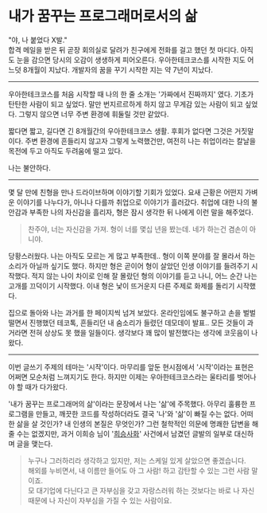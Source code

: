 # 내가 꿈꾸는 프로그래머로서의 삶

"야, 나 붙었다 X발."  
합격 메일을 받은 뒤 곧장 회의실로 달려가 친구에게 전화를 걸고 했던 첫 마디다. 아직도 눈을 감으면 당시의 오감이 생생하게 피어오른다. 우아한테크코스를 시작한 지도 어느덧 8개월이 지났다. 개발자의 꿈을 꾸기 시작한 지는 약 7년이 지났다.

---

우아한테크코스를 처음 시작할 때 나의 한 줄 소개는 '가짜에서 진짜까지' 였다. 기초가 탄탄한 사람이 되고 싶었다. 말만 번지르르하게 하지 않고 무게감 있는 사람이 되고 싶었다. 그렇지 않으면 너무 주변 환경에 휘둘릴 것만 같았다. 

짧다면 짧고, 길다면 긴 8개월간의 우아한테크코스 생활. 후회가 없다면 그것은 거짓말이다. 주변 환경에 흔들리지 않고자 그렇게 노력했건만, 여전히 나는 취업이라는 칼날을 목전에 두고 아직도 두려움에 떨고 있다. 

나는 불안하다.

---

몇 달 만에 친형을 만나 드라이브하며 이야기할 기회가 있었다. 요새 근황은 어떤지 가벼운 이야기를 나누다가, 아니나 다를까 취업으로 이야기가 흘러갔다. 취업에 대한 나의 불안감과 부족한 나의 자신감을 흘리자, 형은 잠시 생각한 뒤 나에게 이런 말을 해주었다.

> 찬주야, 너는 자신감을 가져. 형이 너를 몇십 년을 봤는데. 네가 하는건 겸손이 아니야.

당황스러웠다. 나는 아직도 모르는 게 많고 부족한데.. 형이 이쪽 분야를 잘 몰라서 하는 소리가 아닐까 싶기도 했다. 하지만 형은 곧이어 형이 살았던 인생 이야기를 들려주기 시작했다. 적지 않는 나이 차이로 인해 잘 몰랐던 형의 이야기를 듣고 나니, 어느 순간 나는 고개를 끄덕이기 시작했다. 이내 형은 낯이 뜨거운지 다른 주제로 화제를 돌리기 시작했다. 

집으로 돌아와 나는 과거를 한 페이지씩 넘겨 보았다. 온라인임에도 불구하고 손을 벌벌 떨면서 진행했던 테코톡, 흔들리던 내 숨소리가 들렸던 데모데이 발표.. 모든 것들이 과거라면 전혀 상상도 못 했을 일들이다. 생각보다 꽤 많이 발전했다는 생각에 코웃음이 나왔다.

---

이번 글쓰기 주제의 테마는 '시작'이다. 마무리를 앞둔 현시점에서 '시작'이라는 표현은 어쩌면 모순처럼 느껴지기도 한다. 하지만 이제는 우아한테크코스라는 울타리를 벗어나야 할 때가 다가왔다. 

'내가 꿈꾸는 프로그래머의 삶'이라는 문장에서 나는 '삶'에 주목했다. 아무리 훌륭한 프로그램을 만들고, 깨끗한 코드를 작성하더라도 결국 '나'와 '삶'이 빠질 수는 없다. 어떠한 삶을 살 것인가? 내 인생의 본질은 무엇인가? 그런 철학적인 의문에 명쾌한 답변을 해줄 수는 없겠지만, 과거 이희승 님이 '[희승사화](https://web.archive.org/web/20150626171416/http://www.javaservice.net/~java/bbs/read.cgi?m=resource&b=chat2&c=r_p&n=1097846224)' 사건에서 남겼던 글발의 일부로 대신하며 글을 맺는다.

> 누구나 그러하리라 생각하고 있지만, 저는 스케일 있게 살았으면 좋겠습니다.  
해외를 누비면서, 내 이름만 들어도 아 그 사람! 하고 감탄할 수 있는 그런 사람 말이죠.  
모 대기업에 다닌다고 큰 자부심을 갖고 자랑스러워 하는 것보다는 바로 나 자신 때문에
나 자신이 자부심을 가질 수 있는 사람이요.




